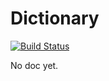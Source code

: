 Dictionary
==========

[![Build Status](https://travis-ci.org/sinergi/dictionary.svg)](https://travis-ci.org/sinergi/dictionary)

No doc yet.